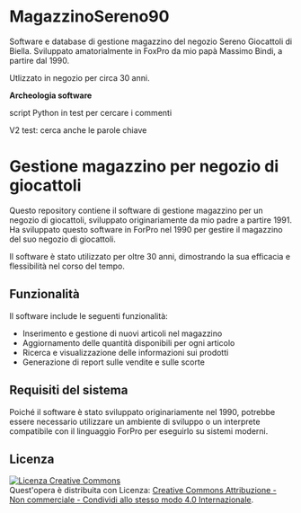 # MagazzinoSereno90
Software e database di gestione magazzino del negozio Sereno Giocattoli di Biella.
Sviluppato amatorialmente in FoxPro da mio papà Massimo Bindi, a partire dal 1990.

Utlizzato in negozio per circa 30 anni.



**Archeologia software**

script Python in test per cercare i commenti

V2 test: cerca anche le parole chiave



# Gestione magazzino per negozio di giocattoli

Questo repository contiene il software di gestione magazzino per un negozio di giocattoli, sviluppato originariamente da mio padre a partire 1991. Ha sviluppato questo software in ForPro nel 1990 per gestire il magazzino del suo negozio di giocattoli.

Il software è stato utilizzato per oltre 30 anni, dimostrando la sua efficacia e flessibilità nel corso del tempo.

## Funzionalità

Il software include le seguenti funzionalità:

- Inserimento e gestione di nuovi articoli nel magazzino
- Aggiornamento delle quantità disponibili per ogni articolo
- Ricerca e visualizzazione delle informazioni sui prodotti
- Generazione di report sulle vendite e sulle scorte

## Requisiti del sistema

Poiché il software è stato sviluppato originariamente nel 1990, potrebbe essere necessario utilizzare un ambiente di sviluppo o un interprete compatibile con il linguaggio ForPro per eseguirlo su sistemi moderni.

## Licenza

<a rel="license" href="http://creativecommons.org/licenses/by-nc-sa/4.0/"><img alt="Licenza Creative Commons" style="border-width:0" src="https://i.creativecommons.org/l/by-nc-sa/4.0/88x31.png" /></a><br/>Quest'opera è distribuita con Licenza:
 <a rel="license" href="http://creativecommons.org/licenses/by-nc-sa/4.0/">Creative Commons Attribuzione - Non commerciale - Condividi allo stesso modo 4.0 Internazionale</a>.
